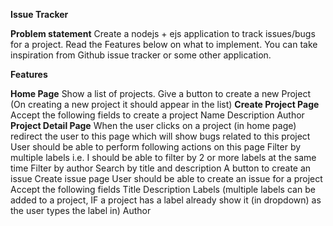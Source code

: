 **Issue Tracker**


**Problem statement**
Create a nodejs + ejs  application to track issues/bugs for a project. Read the Features below on what to implement. You can take inspiration from Github issue tracker or some other application.


**Features**

**Home Page**
Show a list of projects.
Give a button to create a new Project (On creating a new project it should appear in the list)
**Create Project Page**
Accept the following fields to create a project
Name
Description
Author
**Project Detail Page**
When the user clicks on a project (in home page) redirect the user to this page which will show bugs related to this project
User should be able to perform following actions on this page
Filter by multiple labels i.e. I should be able to filter by 2 or more labels at the same time
Filter by author
Search by title and description
A button to create an issue
Create issue page
User should be able to create an issue for a project
Accept the following fields
Title
Description
Labels (multiple labels can be added to a project, IF a project has a label already show it (in dropdown) as the user types the label in)
Author
